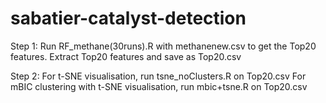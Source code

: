 # sabatier-catalyst-detection

Step 1:
Run RF_methane(30runs).R with methanenew.csv to get the Top20 features.
Extract Top20 features and save as Top20.csv

Step 2:
For t-SNE visualisation, run tsne_noClusters.R on Top20.csv
For mBIC clustering with t-SNE visualisation, run mbic+tsne.R on Top20.csv
